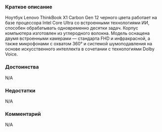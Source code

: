 ### **Краткое описание**
Ноутбук Lenovo ThinkBook X1 Carbon Gen 12 черного цвета работает на базе процессора Intel Core Ultra со встроенными технологиями ИИ, способен обрабатывать одновременно десятки задач. Корпус компьютера изготовлен из углеродного волокна. Модель оснащена двумя встроенными камерами — стандарта FHD и инфракрасной, а также микрофонами с охватом 360° и системой шумоподавления на основе искусственного интеллекта в сочетании с технологиями Dolby Voice.

### **Достоинства**
N/A

### **Недостатки**
N/A

### **Комментарий**
N/A
